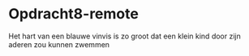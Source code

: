 # Opdracht8-remote
Het hart van een blauwe vinvis is zo groot dat een klein kind door zijn aderen zou kunnen zwemmen